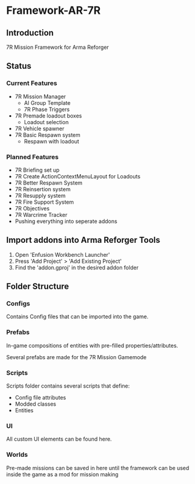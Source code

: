 # Framework-AR-7R
## Introduction

7R Mission Framework for Arma Reforger

## Status
### Current Features

* 7R Mission Manager
    - AI Group Template
    - 7R Phase Triggers
* 7R Premade loadout boxes
    - Loadout selection
* 7R Vehicle spawner
* 7R Basic Respawn system
    - Respawn with loadout

### Planned Features

* 7R Briefing set up
* 7R Create ActionContextMenuLayout for Loadouts
* 7R Better Respawn System
* 7R Reinsertion system
* 7R Resupply system
* 7R Fire Support System
* 7R Objectives
* 7R Warcrime Tracker
* Pushing everything into seperate addons

## Import addons into Arma Reforger Tools

1. Open 'Enfusion Workbench Launcher'
2. Press 'Add Project' > 'Add Existing Project'
3. Find the 'addon.gproj' in the desired addon folder

## Folder Structure

### Configs

Contains Config files that can be imported into the game.

### Prefabs

In-game compositions of entities with pre-filled properties/attributes.

Several prefabs are made for the 7R Mission Gamemode

### Scripts

Scripts folder contains several scripts that define:

- Config file attributes
- Modded classes
- Entities

### UI

All custom UI elements can be found here.

### Worlds

Pre-made missions can be saved in here until the framework can be used inside the game as a mod for mission making

